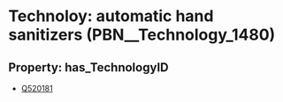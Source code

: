 # Technoloy: __automatic hand sanitizers__ (PBN__Technology_1480)

## Property: has_TechnologyID

* [Q520181](Q520181)

